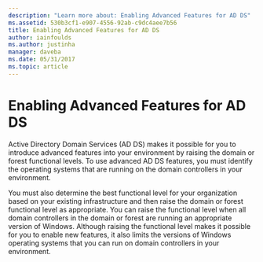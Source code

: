 ```yaml
---
description: "Learn more about: Enabling Advanced Features for AD DS"
ms.assetid: 530b3cf1-e907-4556-92ab-c9dc4aee7b56
title: Enabling Advanced Features for AD DS
author: iainfoulds
ms.author: justinha
manager: daveba
ms.date: 05/31/2017
ms.topic: article
---
```


# Enabling Advanced Features for AD DS

Active Directory Domain Services (AD DS) makes it possible for you to introduce advanced features into your environment by raising the domain or forest functional levels. To use advanced AD DS features, you must identify the operating systems that are running on the domain controllers in your environment.

You must also determine the best functional level for your organization based on your existing infrastructure and then raise the domain or forest functional level as appropriate. You can raise the functional level when all domain controllers in the domain or forest are running an appropriate version of Windows. Although raising the functional level makes it possible for you to enable new features, it also limits the versions of Windows operating systems that you can run on domain controllers in your environment.




